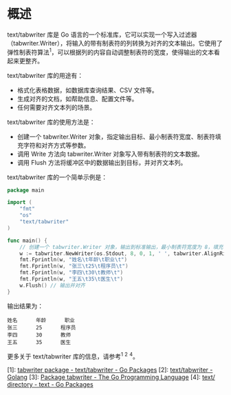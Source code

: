 # 概述

text/tabwriter 库是 Go 语言的一个标准库，它可以实现一个写入过滤器（tabwriter.Writer），将输入的带有制表符的列转换为对齐的文本输出。它使用了弹性制表符算法<sup>1</sup>，可以根据列的内容自动调整制表符的宽度，使得输出的文本看起来更整齐。

text/tabwriter 库的用途有：
- 格式化表格数据，如数据库查询结果、CSV 文件等。
- 生成对齐的文档，如帮助信息、配置文件等。
- 任何需要对齐文本列的场景。

text/tabwriter 库的使用方法是：
- 创建一个 tabwriter.Writer 对象，指定输出目标、最小制表符宽度、制表符填充字符和对齐方式等参数。
- 调用 Write 方法向 tabwriter.Writer 对象写入带有制表符的文本数据。
- 调用 Flush 方法将缓冲区中的数据输出到目标，并对齐文本列。

text/tabwriter 库的一个简单示例是：

```go
package main

import (
	"fmt"
	"os"
	"text/tabwriter"
)

func main() {
	// 创建一个 tabwriter.Writer 对象，输出到标准输出，最小制表符宽度为 8，填充字符为空格，左对齐
	w := tabwriter.NewWriter(os.Stdout, 8, 0, 1, ' ', tabwriter.AlignRight)
	fmt.Fprintln(w, "姓名\t年龄\t职业\t")
	fmt.Fprintln(w, "张三\t25\t程序员\t")
	fmt.Fprintln(w, "李四\t30\t教师\t")
	fmt.Fprintln(w, "王五\t35\t医生\t")
	w.Flush() // 输出并对齐
}
```

输出结果为：

```
姓名      年龄      职业
张三      25      程序员
李四      30      教师
王五      35      医生
```

更多关于 text/tabwriter 库的信息，请参考<sup>1</sup> <sup>2</sup> <sup>4</sup>。

\[1]: [tabwriter package - text/tabwriter - Go Packages](https://pkg.go.dev/text/tabwriter)
\[2]: [text/tabwriter - Golang](http://www.golang.ltd/pkg/text_tabwriter.htm)
\[3]: [Package tabwriter - The Go Programming Language](https://golang.google.cn/pkg/text/tabwriter/)
\[4]: [text/ directory - text - Go Packages](https://pkg.go.dev/text)